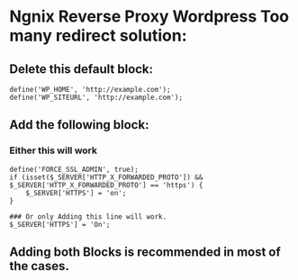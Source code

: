 # Ngnix Reverse Proxy Wordpress Too many redirect solution:
## Delete this default block:

```
define('WP_HOME', 'http://example.com');
define('WP_SITEURL', 'http://example.com');
```

## Add the following block:

### Either this will work
```
define('FORCE_SSL_ADMIN', true);
if (isset($_SERVER['HTTP_X_FORWARDED_PROTO']) && $_SERVER['HTTP_X_FORWARDED_PROTO'] == 'https') {
    $_SERVER['HTTPS'] = 'on';
}

### Or only Adding this line will work. 
$_SERVER['HTTPS'] = 'On';
```

## Adding both Blocks is recommended in most of the cases.
